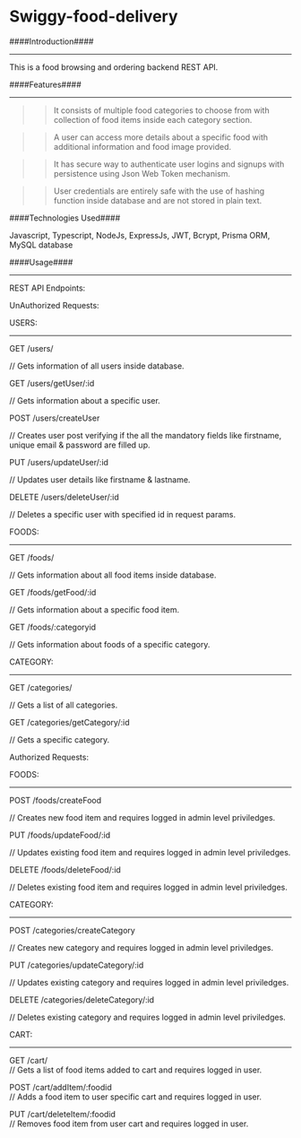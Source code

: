 # Swiggy-food-delivery

####Introduction####
___________________________________________________________________________
This is a food browsing and ordering backend REST API.

####Features####
___________________________________________________________________________

>> It consists of multiple food categories to choose from with collection of food items inside each category section.

>> A user can access more details about a specific food with additional information and food image provided.

>> It has secure way to authenticate user logins and signups with persistence using Json Web Token mechanism.

>> User credentials are entirely safe with the use of hashing function inside database and are not stored in plain text.

####Technologies Used####

Javascript, Typescript, NodeJs, ExpressJs, JWT, Bcrypt, Prisma ORM, MySQL database

####Usage####
_____________________________________________________________________________

REST API Endpoints:

UnAuthorized Requests:

USERS:
______________________________________________________________________________
GET /users/						

// Gets information of all users inside database.

GET /users/getUser/:id			

// Gets information about a specific user.

POST /users/createUser			

// Creates user post verifying if the all the mandatory fields like firstname,  unique email & password are filled up.

PUT /users/updateUser/:id		

// Updates user details like firstname & lastname.

DELETE /users/deleteUser/:id	

// Deletes a specific user with specified id in request params.

FOODS:
______________________________________________________________________________
GET /foods/						

// Gets information about all food items inside database.

GET /foods/getFood/:id			

// Gets information about a specific food item.

GET /foods/:categoryid			

// Gets information about foods of a specific category.

CATEGORY:
______________________________________________________________________________
GET /categories/				

// Gets a list of all categories.

GET /categories/getCategory/:id		

// Gets a specific category.

Authorized Requests:

FOODS:
_______________________________________________________________________________
POST /foods/createFood			

// Creates new food item and requires logged in admin level priviledges.

PUT /foods/updateFood/:id		

// Updates existing food item and requires logged in admin level priviledges.

DELETE /foods/deleteFood/:id	

// Deletes existing food item and requires logged in admin level priviledges.

CATEGORY:
________________________________________________________________________________
POST /categories/createCategory		

// Creates new category and requires logged in admin level priviledges.

PUT /categories/updateCategory/:id		

// Updates existing category and requires logged in admin level priviledges.

DELETE /categories/deleteCategory/:id	

// Deletes existing category and requires logged in admin level priviledges.

CART:
________________________________________________________________________________
GET /cart/						
// Gets a list of food items added to cart and requires logged in user.

POST /cart/addItem/:foodid		
// Adds a food item to user specific cart and requires logged in user.

PUT /cart/deleteItem/:foodid	
// Removes food item from user cart and requires logged in user.

